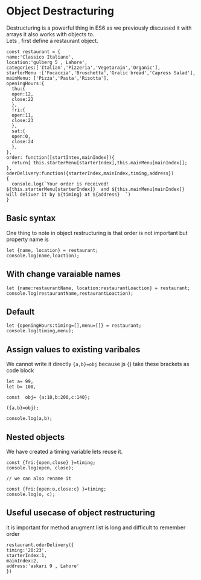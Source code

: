 # Object Destracturing

Destructuring is  a powerful thing in ES6 as we previously discussed it with arrays it  also works with objects to.\
Lets , first define a restaurant object.

```
const restaurant = {
name:'Classico Italiano',
location:'gulberg 5 , Lahore',
categories:['Italian','Pizzeria','Vegetarain','Organic'],
starterMenu :['Focaccia','Bruschetta','Gralic bread','Capress Salad'],
mainMenu: ['Pizza','Pasta','Risotta'],
openingHours:{
  thu:{
  open:12,
  close:22
  },
  fri:{
  open:11,
  close:23
  },
  sat:{
  open:0,
  close:24
  },
},
order: function([startIntex,mainIndex]){
  return[ this.starterMenu[starterIndex],this.mainMenu[mainIndex]];
},
oderDelivery:function({starterIndex,mainIndex,timing,address})
{
  console.log(`Your order is received! ${this.starterMenu[starterIndex]}  and ${this.mainMenu[mainIndex]} will deliver it by ${timing} at ${address}  `)
}
```

## Basic syntax

One thing to note in object restructuring  is that order is not important but property name is 

```
let {name, location} = restaurant;
console.log(name,loaction);
```

## With change varaiable names

```
let {name:restaurantName, location:restaurantLoaction} = restaurant;
console.log(restaurantName,restaurantLoaction);
```

## Default

```
let {openingHours:timing=[],menu=[]} = restaurant;
console.log(timing,menu);
```

## Assign values to existing varibales

We cannot write it directly `{a,b}=obj` because js {} take these brackets as code block

```
let a= 99,
let b= 100,

const  obj= {a:10,b:200,c:140};

({a,b}=obj);

console.log(a,b);
```
## Nested objects
We have created a timing  variable  lets reuse it.

```
const {fri:{open,close} }=timing;
console.log(open, close);

// we can also rename it

const {fri:{open:o,close:c} }=timing;
console.log(o, c);

```
## Useful usecase of object restructuring 

it is important for method arugment list is long  and difficult to remember  order
```
restaurant.oderDelivery({
timing:'20:23'.
starterIndex:1,
mainIndex:2,
address:'askari 9 , Lahore'
})
```
